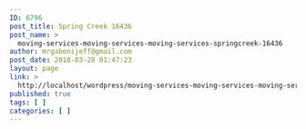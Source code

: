 ```yaml
---
ID: 6796
post_title: Spring Creek 16436
post_name: >
  moving-services-moving-services-moving-services-springcreek-16436
author: mrgabonijeff@gmail.com
post_date: 2018-03-28 01:47:23
layout: page
link: >
  http://localhost/wordpress/moving-services-moving-services-moving-services-springcreek-16436/
published: true
tags: [ ]
categories: [ ]
---
```

